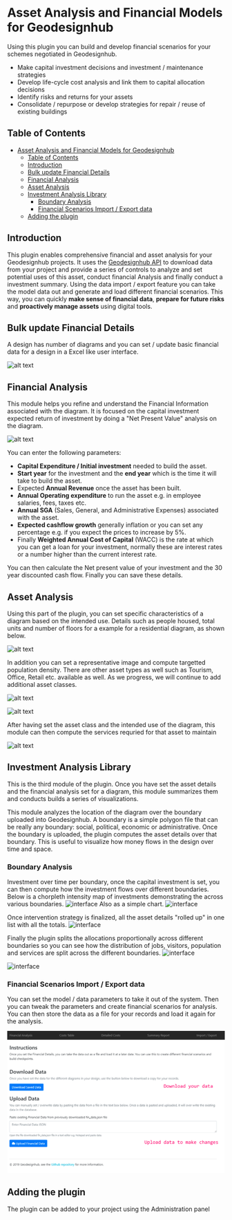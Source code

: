 # Asset Analysis and Financial Models for Geodesignhub

Using this plugin you can build and develop financial scenarios for your schemes negotiated in Geodesignhub. 

- Make capital investment decisions and investment / maintenance strategies
- Develop life-cycle cost analysis and link them to capital allocation decisions
- Identify risks and returns for your assets 
- Consolidate / repurpose or develop strategies for repair / reuse of existing buildings


## Table of Contents

- [Asset Analysis and Financial Models for Geodesignhub](#asset-analysis-and-financial-models-for-geodesignhub)
  - [Table of Contents](#table-of-contents)
  - [Introduction](#introduction)
  - [Bulk update Financial Details](#bulk-update-financial-details)
  - [Financial Analysis](#financial-analysis)
  - [Asset Analysis](#asset-analysis)
  - [Investment Analysis Library](#investment-analysis-library)
    - [Boundary Analysis](#boundary-analysis)
    - [Financial Scenarios Import / Export data](#financial-scenarios-import--export-data)
  - [Adding the plugin](#adding-the-plugin)

## Introduction

This plugin enables comprehensive financial and asset analysis for your Geodesignhub projects. It uses the [Geodesignhub API](http://www.geodesignhub.com/api/) to download data from your project and provide a series of controls to analyze and set potential uses of this asset, conduct financial Analysis and finally conduct a investment summary. Using the data import / export feature you can take the model data out and generate and load different financial scenarios. This way, you can quickly __make sense of financial data__, __prepare for future risks__ and __proactively manage assets__ using digital tools.

## Bulk update Financial Details

A design has number of diagrams and you can set / update basic financial data for a design in a Excel like user interface.

![alt text](readme-images/bulk-update.png)

## Financial Analysis

This module helps you refine and understand the Financial Information associated with the diagram. It is focused on the capital investment expected return of investment by doing a "Net Present Value" analysis on the diagram.

![alt text](readme-images/npv-dcf.png)

You can enter the following parameters:

- __Capital Expenditure / Initial investment__ needed to build the asset.
- __Start year__ for the investment and the __end year__ which is the time it will take to build the asset.
- Expected __Annual Revenue__ once the asset has been built.
- __Annual Operating expenditure__ to run the asset e.g. in employee salaries, fees, taxes etc.
- __Annual SGA__ (Sales, General, and Administrative Expenses) associated with the asset.
- __Expected cashflow growth__ generally inflation or you can set any percentage e.g. if you expect the prices to increase by 5%.
- Finally __Weighted Annual Cost of Capital__ (WACC) is the rate at which you can get a loan for your investment, normally these are interest rates or a number higher than the current interest rate.

You can then calculate the Net present value of your investment and the 30 year discounted cash flow. Finally you can save these details.

## Asset Analysis

Using this part of the plugin, you can set specific characteristics of a diagram based on the intended use. Details such as people housed, total units and number of floors for a example for a residential diagram, as shown below.

![alt text][logo]

In addition you can set a representative image and compute targetted population density. There are other asset types as well such as Tourism, Office, Retail etc. available as well. As we progress, we will continue to add additional asset classes.

![alt text][logo4]

![alt text][logo5]

After having set the asset class and the intended use of the diagram, this module  can then compute the services requried for that asset to maintain

![alt text][logo3]

[logo]: https://i.imgur.com/npgPPTm.jpg "Geodesignhub Diagram Discounted Cash Flow"
[logo2]: https://i.imgur.com/E82qisZ.jpg "Geodesignhub Diagram Discounted Cash Flow"
[logo4]: https://i.imgur.com/GRx4gYx.jpg "Geodesignhub Diagram Discounted Cash Flow"
[logo3]: https://i.imgur.com/gZDFCV9.jpg "Geodesignhub Diagram Discounted Cash Flow"
[logo5]: https://i.imgur.com/2dHdhIK.jpg "Geodesignhub Diagram Discounted Cash Flow"

## Investment Analysis Library

This is the third module of the plugin. Once you have set the asset details and the financial analysis set for a diagram, this module summarizes them and conducts builds a series of visualizations.

This module analyzes the location of the diagram over the boundary uploaded into Geodesignhub. A boundary is a simple polygon file that can be really any boundary: social, political, economic or administrative. Once the boundary is uploaded, the plugin computes the asset details over that boundary. This is useful to visualize how money flows in the design over time and space.

### Boundary Analysis

Investment over time per boundary, once the capital investment is set, you can then compute how the investment flows over different boundaries. Below is a chorpleth intensity map of investments demonstrating the across various boundaries.
![interface][ui4]
Also as a simple chart.
![interface][ui0]

Once intervention strategy is finalized, all the asset details "rolled up" in one list with all the totals.
![interface][ui2]

Finally the plugin splits the allocations proportionally across different boundaries so you can see how the distribution of jobs, visitors, population and services are split across the different boundaries.
![interface][ui1]

![interface][ui3]

[ui0]: https://i.imgur.com/JBfPZzV.jpg "Boundaries chart"
[ui1]: https://i.imgur.com/RznTWoh.jpg "Population and Jobs"
[ui2]: https://i.imgur.com/SYE7z3q.jpg "Rollup"
[ui3]: https://i.imgur.com/3kI6ioU.jpg "Yearly Interface"
[ui4]: https://i.imgur.com/51dzMca.jpg "Boundary map"

### Financial Scenarios Import / Export data

You can set the model / data parameters to take it out of the system. Then you can tweak the parameters and create financial scenarios for analysis. You can then store the data as a file for your records and load it again for the analysis. 

![alt text](readme-images/import-export.png)

## Adding the plugin

The plugin can be added to your project using the Administration panel
